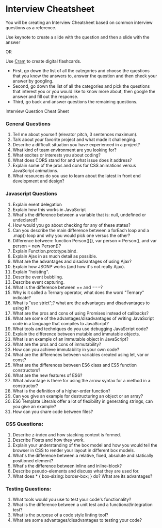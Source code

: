 # Interview Cheatsheet

You will be creating an Interview Cheatsheet based on common interview questions as a reference. 

Use keynote to create a slide with the question and then a slide with the answer

OR

Use [Cram](https://www.cram.com/) to create digital flashcards.

- First, go down the list of all the categories and choose the questions that you know the answers to, answer the question and then check your answer by googling.
- Second, go down the list of all the categories and pick the questions that interest you or you would like to know more about, then google the answer and fill out the response.
- Third, go back and answer questions the remaining questions.


Interview Question Cheat Sheet

### General Questions

1. Tell me about yourself (elevator pitch, 3 sentences maximum).  
1. Talk about your favorite project and what made it challenging.  
1. Describe a difficult situation you have experienced in a project?  
1. What kind of team environment are you looking for?
1. What excites or interests you about coding?
1. What does CORS stand for and what issue does it address?
1. Explain some of the pros and cons for CSS animations versus JavaScript animations.
1. What resources do you use to learn about the latest in front end development and design?


### Javascript Questions

1. Explain event delegation
1. Explain how this works in JavaScript
1. What's the difference between a variable that is: null, undefined or undeclared?
1. How would you go about checking for any of these states?
1. Can you describe the main difference between a forEach loop and a .map() loop and why you would pick one versus the other?
1. Difference between: function Person(){}, var person = Person(), and var person = new Person()?
1. Explain Function.prototype.bind.
1. Explain Ajax in as much detail as possible.
1. What are the advantages and disadvantages of using Ajax?
1. Explain how JSONP works (and how it's not really Ajax).
1. Explain "hoisting".
1. Describe event bubbling.
1. Describe event capturing.
1. What is the difference between == and ===?
1. Why is it called a Ternary operator, what does the word "Ternary" indicate?
1. What is "use strict";? what are the advantages and disadvantages to using it?
1. What are the pros and cons of using Promises instead of callbacks?
1. What are some of the advantages/disadvantages of writing JavaScript code in a language that compiles to JavaScript?
1. What tools and techniques do you use debugging JavaScript code?
1. Explain the difference between mutable and immutable objects.
1. What is an example of an immutable object in JavaScript?
1. What are the pros and cons of immutability?
1. How can you achieve immutability in your own code?
1. What are the differences between variables created using let, var or const?
1. What are the differences between ES6 class and ES5 function constructors?
1. What are the new features of ES6?
1. What advantage is there for using the arrow syntax for a method in a constructor?
1. What is the definition of a higher-order function?
1. Can you give an example for destructuring an object or an array?
1. ES6 Template Literals offer a lot of flexibility in generating strings, can you give an example?
1. How can you share code between files?


### CSS Questions:
1. Describe z-index and how stacking context is formed.
1. Describe Floats and how they work.
1. Explain your understanding of the box model and how you would tell the browser in CSS to render your layout in different box models.
1. What's the difference between a relative, fixed, absolute and statically positioned element?
1. What's the difference between inline and inline-block?
1. Describe pseudo-elements and discuss what they are used for.
1. What does * { box-sizing: border-box; } do? What are its advantages?


### Testing Questions:
1. What tools would you use to test your code's functionality?
1. What is the difference between a unit test and a functional/integration test?
1. What is the purpose of a code style linting tool?
1. What are some advantages/disadvantages to testing your code?

